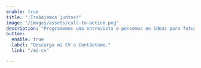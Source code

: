 ```yaml
---
enable: true
title: "¡Trabajemos juntos!"
image: "/images/assets/call-to-action.png"
description: "Programemos una entrevista o pensemos en ideas para futuros proyectos."
button:
  enable: true
  label: "Descarga mi CV o Contáctame."
  link: "/mi-cv"

---
```

